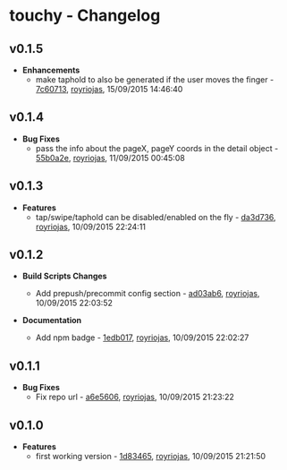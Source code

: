 
# touchy - Changelog
## v0.1.5
- **Enhancements**
  - make taphold to also be generated if the user moves the finger - [7c60713]( https://github.com/royriojas/touchy/commit/7c60713 ), [royriojas](https://github.com/royriojas), 15/09/2015 14:46:40

    
## v0.1.4
- **Bug Fixes**
  - pass the info about the pageX, pageY coords in the detail object - [55b0a2e]( https://github.com/royriojas/touchy/commit/55b0a2e ), [royriojas](https://github.com/royriojas), 11/09/2015 00:45:08

    
## v0.1.3
- **Features**
  - tap/swipe/taphold can be disabled/enabled on the fly - [da3d736]( https://github.com/royriojas/touchy/commit/da3d736 ), [royriojas](https://github.com/royriojas), 10/09/2015 22:24:11

    
## v0.1.2
- **Build Scripts Changes**
  - Add prepush/precommit config section - [ad03ab6]( https://github.com/royriojas/touchy/commit/ad03ab6 ), [royriojas](https://github.com/royriojas), 10/09/2015 22:03:52

    
- **Documentation**
  - Add npm badge - [1edb017]( https://github.com/royriojas/touchy/commit/1edb017 ), [royriojas](https://github.com/royriojas), 10/09/2015 22:02:27

    
## v0.1.1
- **Bug Fixes**
  - Fix repo url - [a6e5606]( https://github.com/royriojas/touchy/commit/a6e5606 ), [royriojas](https://github.com/royriojas), 10/09/2015 21:23:22

    
## v0.1.0
- **Features**
  - first working version - [1d83465]( https://github.com/royriojas/touchy/commit/1d83465 ), [royriojas](https://github.com/royriojas), 10/09/2015 21:21:50

    
